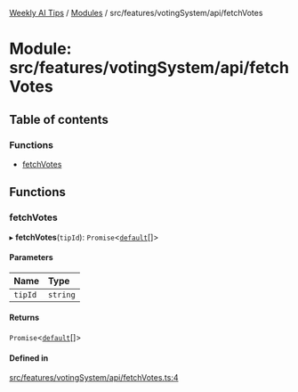 [Weekly AI Tips](../README.md) / [Modules](../modules.md) / src/features/votingSystem/api/fetchVotes

# Module: src/features/votingSystem/api/fetchVotes

## Table of contents

### Functions

- [fetchVotes](src_features_votingSystem_api_fetchVotes.md#fetchvotes)

## Functions

### fetchVotes

▸ **fetchVotes**(`tipId`): `Promise`\<[`default`](../interfaces/src_features_votingSystem_types_UserVoteEntity.default.md)[]\>

#### Parameters

| Name | Type |
| :------ | :------ |
| `tipId` | `string` |

#### Returns

`Promise`\<[`default`](../interfaces/src_features_votingSystem_types_UserVoteEntity.default.md)[]\>

#### Defined in

[src/features/votingSystem/api/fetchVotes.ts:4](https://github.com/alexsoyes/weekly-ai-tips/blob/8e6b4ae946047053b809d45f37efccbb35947373/src/features/votingSystem/api/fetchVotes.ts#L4)
